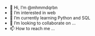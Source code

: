 - 👋 Hi, I’m @mhmmdqrbn
- 👀 I’m interested in web
- 🌱 I’m currently learning Python and SQL
- 💞️ I’m looking to collaborate on ...
- 📫 How to reach me ...

<!---
mhmmdqrbn/mhmmdqrbn is a ✨ special ✨ repository because its `README.md` (this file) appears on your GitHub profile.
You can click the Preview link to take a look at your changes.
--->
